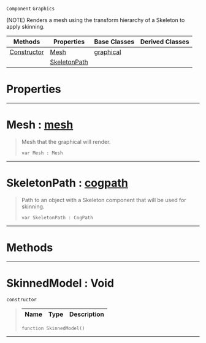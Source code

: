  `Component` `Graphics`



(NOTE) Renders a mesh using the transform hierarchy of a Skeleton to apply skinning.

|Methods|Properties|Base Classes|Derived Classes|
|---|---|---|---|
|[ Constructor](https://plasmaengine.github.io/PlasmaDocs/Plasma1/C++/code_reference/class_reference/skinnedmodel.md#skinnedmodel-void)|[ Mesh](https://plasmaengine.github.io/PlasmaDocs/Plasma1/C++/code_reference/class_reference/skinnedmodel.md#mesh-plasma-engine-documen)|[graphical](https://plasmaengine.github.io/PlasmaDocs/Plasma1/C++/code_reference/class_reference/graphical.md)| |
| |[ SkeletonPath](https://plasmaengine.github.io/PlasmaDocs/Plasma1/C++/code_reference/class_reference/skinnedmodel.md#skeletonpath-plasma-engine)| | |


 #  Properties


---  
 #  Mesh : [mesh](https://plasmaengine.github.io/PlasmaDocs/Plasma1/C++/code_reference/class_reference/mesh.md)

> Mesh that the graphical will render.
> ``` lang=cpp, name=Lightning
> var Mesh : Mesh


---  
 #  SkeletonPath : [cogpath](https://plasmaengine.github.io/PlasmaDocs/Plasma1/C++/code_reference/class_reference/cogpath.md)

> Path to an object with a Skeleton component that will be used for skinning.
> ``` lang=cpp, name=Lightning
> var SkeletonPath : CogPath


---  
 #  Methods


---  
 #  SkinnedModel : Void

 `constructor`

> 
> |Name|Type|Description|
> |---|---|---|
> ``` lang=cpp, name=Lightning
> function SkinnedModel()
> ``` 


---  
 

 